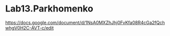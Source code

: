 # Lab13.Parkhomenko
https://docs.google.com/document/d/1NsA0MXZhJhj0FvKfa08R4cGa2fQchwhgV0H2C-AVT-c/edit
